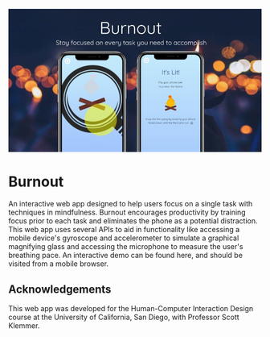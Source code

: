 ![header](https://github.com/c-h-b-chen/Burnout-CSE170/blob/master/burnout.jpg)
# Burnout

An interactive web app designed to help users focus on a single task with techniques in mindfulness. Burnout encourages productivity by training focus prior to each task and eliminates the phone as a potential distraction. This web app uses several APIs to aid in functionality like accessing a mobile device's gyroscope and accelerometer to simulate a graphical magnifying glass and accessing the microphone to measure the user's breathing pace. An interactive demo can be found here, and should be visited from a mobile browser.

## Acknowledgements

This web app was developed for the Human-Computer Interaction Design course at the University of California, San Diego, with Professor Scott Klemmer.

